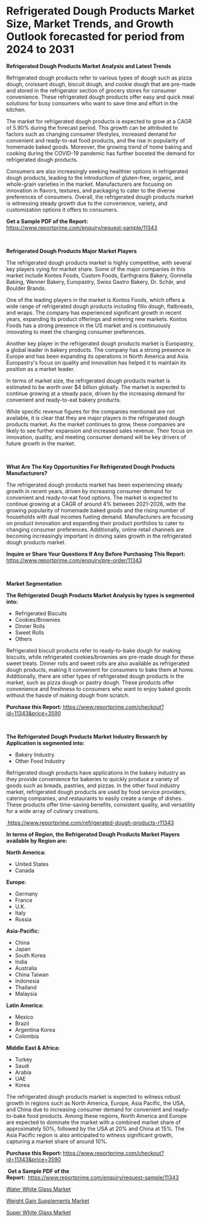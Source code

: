 <p><h1>Refrigerated Dough Products Market Size, Market Trends, and Growth Outlook forecasted for period from 2024 to 2031</h1></p><p><strong>Refrigerated Dough Products Market Analysis and Latest Trends</strong></p>
<p><p>Refrigerated dough products refer to various types of dough such as pizza dough, croissant dough, biscuit dough, and cookie dough that are pre-made and stored in the refrigerator section of grocery stores for consumer convenience. These refrigerated dough products offer easy and quick meal solutions for busy consumers who want to save time and effort in the kitchen.</p><p>The market for refrigerated dough products is expected to grow at a CAGR of 5.90% during the forecast period. This growth can be attributed to factors such as changing consumer lifestyles, increased demand for convenient and ready-to-eat food products, and the rise in popularity of homemade baked goods. Moreover, the growing trend of home baking and cooking during the COVID-19 pandemic has further boosted the demand for refrigerated dough products.</p><p>Consumers are also increasingly seeking healthier options in refrigerated dough products, leading to the introduction of gluten-free, organic, and whole-grain varieties in the market. Manufacturers are focusing on innovation in flavors, textures, and packaging to cater to the diverse preferences of consumers. Overall, the refrigerated dough products market is witnessing steady growth due to the convenience, variety, and customization options it offers to consumers.</p></p>
<p><strong>Get a Sample PDF of the Report:&nbsp;</strong> <a href="https://www.reportprime.com/enquiry/request-sample/11343">https://www.reportprime.com/enquiry/request-sample/11343</a></p>
<p>&nbsp;</p>
<p><strong>Refrigerated Dough Products Major Market Players</strong></p>
<p><p>The refrigerated dough products market is highly competitive, with several key players vying for market share. Some of the major companies in this market include Kontos Foods, Custom Foods, Earthgrains Bakery, Gonnella Baking, Wenner Bakery, Europastry, Swiss Gastro Bakery, Dr. Schär, and Boulder Brands.</p><p>One of the leading players in the market is Kontos Foods, which offers a wide range of refrigerated dough products including fillo dough, flatbreads, and wraps. The company has experienced significant growth in recent years, expanding its product offerings and entering new markets. Kontos Foods has a strong presence in the US market and is continuously innovating to meet the changing consumer preferences.</p><p>Another key player in the refrigerated dough products market is Europastry, a global leader in bakery products. The company has a strong presence in Europe and has been expanding its operations in North America and Asia. Europastry's focus on quality and innovation has helped it to maintain its position as a market leader.</p><p>In terms of market size, the refrigerated dough products market is estimated to be worth over $4 billion globally. The market is expected to continue growing at a steady pace, driven by the increasing demand for convenient and ready-to-eat bakery products.</p><p>While specific revenue figures for the companies mentioned are not available, it is clear that they are major players in the refrigerated dough products market. As the market continues to grow, these companies are likely to see further expansion and increased sales revenue. Their focus on innovation, quality, and meeting consumer demand will be key drivers of future growth in the market.</p></p>
<p>&nbsp;</p>
<p><strong>What Are The Key Opportunities For Refrigerated Dough Products Manufacturers?</strong></p>
<p><p>The refrigerated dough products market has been experiencing steady growth in recent years, driven by increasing consumer demand for convenient and ready-to-eat food options. The market is expected to continue growing at a CAGR of around 4% between 2021-2026, with the growing popularity of homemade baked goods and the rising number of households with dual incomes fueling demand. Manufacturers are focusing on product innovation and expanding their product portfolios to cater to changing consumer preferences. Additionally, online retail channels are becoming increasingly important in driving sales growth in the refrigerated dough products market.</p></p>
<p><strong>Inquire or Share Your Questions If Any Before Purchasing This Report:</strong> <a href="https://www.reportprime.com/enquiry/pre-order/11343">https://www.reportprime.com/enquiry/pre-order/11343</a></p>
<p>&nbsp;</p>
<p><strong>Market Segmentation</strong></p>
<p><strong>The Refrigerated Dough Products Market Analysis by types is segmented into:</strong></p>
<p><ul><li>Refrigerated Biscuits</li><li>Cookies/Brownies</li><li>Dinner Rolls</li><li>Sweet Rolls</li><li>Others</li></ul></p>
<p><p>Refrigerated biscuit products refer to ready-to-bake dough for making biscuits, while refrigerated cookies/brownies are pre-made dough for these sweet treats. Dinner rolls and sweet rolls are also available as refrigerated dough products, making it convenient for consumers to bake them at home. Additionally, there are other types of refrigerated dough products in the market, such as pizza dough or pastry dough. These products offer convenience and freshness to consumers who want to enjoy baked goods without the hassle of making dough from scratch.</p></p>
<p><strong>Purchase this Report:&nbsp;</strong><a href="https://www.reportprime.com/checkout?id=11343&price=3590">https://www.reportprime.com/checkout?id=11343&price=3590</a></p>
<p>&nbsp;</p>
<p><strong>The Refrigerated Dough Products Market Industry Research by Application is segmented into:</strong></p>
<p><ul><li>Bakery Industry</li><li>Other Food Industry</li></ul></p>
<p><p>Refrigerated dough products have applications in the bakery industry as they provide convenience for bakeries to quickly produce a variety of goods such as breads, pastries, and pizzas. In the other food industry market, refrigerated dough products are used by food service providers, catering companies, and restaurants to easily create a range of dishes. These products offer time-saving benefits, consistent quality, and versatility for a wide array of culinary creations.</p></p>
<p><a href="https://www.reportprime.com/refrigerated-dough-products-r11343">&nbsp;https://www.reportprime.com/refrigerated-dough-products-r11343</a></p>
<p><strong>In terms of Region, the Refrigerated Dough Products Market Players available by Region are:</strong></p>
<p>
    <p> <strong> North America: </strong>
        <ul>
            <li>United States</li>
            <li>Canada</li>
        </ul>
        </p> 
    <p> <strong> Europe: </strong>
        <ul>
            <li>Germany</li>
            <li>France</li>
            <li>U.K.</li>
            <li>Italy</li>
            <li>Russia</li>
        </ul>
        </p> 
    <p> <strong> Asia-Pacific: </strong>
        <ul>
            <li>China</li>
            <li>Japan</li>
            <li>South Korea</li>
            <li>India</li>
            <li>Australia</li>
            <li>China Taiwan</li>
            <li>Indonesia</li>
            <li>Thailand</li>
            <li>Malaysia</li>
        </ul>
        </p> 
    <p> <strong> Latin America: </strong>
        <ul>
            <li>Mexico</li>
            <li>Brazil</li>
            <li>Argentina Korea</li>
            <li>Colombia</li>
        </ul>
        </p> 
    <p> <strong> Middle East & Africa: </strong>
        <ul>
            <li>Turkey</li>
            <li>Saudi</li>
            <li>Arabia</li>
            <li>UAE</li>
            <li>Korea</li>
        </ul>
    </p>
    </p>
<p><p>The refrigerated dough products market is expected to witness robust growth in regions such as North America, Europe, Asia Pacific, the USA, and China due to increasing consumer demand for convenient and ready-to-bake food products. Among these regions, North America and Europe are expected to dominate the market with a combined market share of approximately 50%, followed by the USA at 20% and China at 15%. The Asia Pacific region is also anticipated to witness significant growth, capturing a market share of around 10%.</p></p>
<p><strong>Purchase this Report: </strong><a href="https://www.reportprime.com/checkout?id=11343&price=3590">https://www.reportprime.com/checkout?id=11343&price=3590</a></p>
<p>&nbsp;<strong>Get a Sample PDF of the Report:&nbsp;&nbsp;</strong><a href="https://www.reportprime.com/enquiry/request-sample/11343">https://www.reportprime.com/enquiry/request-sample/11343</a></p>
<p><strong></strong></p>
<p><p><a href="https://www.linkedin.com/pulse/water-white-glass-market-research-report-unlocks-analysis-financial-g2jkf?trackingId=Kiswp1fqX26w2RZnA0YJQQ%3D%3D">Water White Glass Market</a></p><p><a href="https://www.linkedin.com/pulse/weight-gain-supplements-market-trends-analysis-forecasted-period-x1tse?trackingId=cOCygvRR%2BLt2QG9iW9D%2FQQ%3D%3D">Weight Gain Supplements Market</a></p><p><a href="https://www.linkedin.com/pulse/insights-super-white-glass-market-size-analysing-share-trends-r7ezf?trackingId=hQ3O%2FXTqrJCVX7mK%2F56oPA%3D%3D">Super White Glass Market</a></p></p>